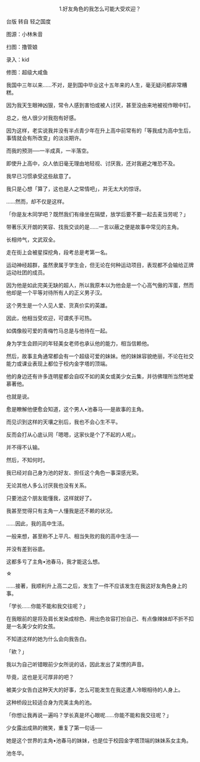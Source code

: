 <p align="center">1.好友角色的我怎么可能大受欢迎？</p>

台版 转自 轻之国度

图源：小林朱音

扫图：撸管娘

录入：kid

修图：超级大咸鱼

我国中三年以来……不对，是到国中毕业这十五年来的人生，毫无疑问都非常糟糕。

因为我天生眼神凶狠，常令人感到害怕或被人讨厌，甚至没由来地被视作眼中钉。

总之，他人很少对我抱有好感。

因为这样，老实说我并没有半点青少年在升上高中前常有的「等我成为高中生后，事情就会有所改变」的淡淡期许。

而我的预测──一半成真，一半落空。

即使升上高中，众人依旧毫无理由地轻视、讨厌我，还对我避之唯恐不及。

我早已习惯承受这些敌意了。

我只是心想「算了，这也是人之常情吧」，并无太大的惊讶。

……然而，却不仅是这样。

「你是友木同学吧？既然我们有缘坐在隔壁，放学后要不要一起去麦当劳呢？」

带著乐天开朗的笑容、找我交谈的是……一言以蔽之便是故事中常见的主角。

长相帅气，文武双全。

走在街上会被星探挖角，段考总是考第一名。

运动神经超群，虽然隶属于学生会，但无论在何种运动项目，表现都不会输给正牌运动社团的成员。

因为他是如此完美无缺的超人，所以我原本以为他会是一个心高气傲的浑蛋，然而他却是一个平等对待所有人的正义男子汉。

这个男生是一个人见人爱、货真价实的英雄。

因此，他相当受欢迎，可谓炙手可热。

如偶像般可爱的青梅竹马总是与他待在一起。

身为学生会顾问的年轻美女老师也承认他的能力，相当信赖他。

然后，故事主角通常都会有一个超级可爱的妹妹。他的妹妹容貌绝丽，不论在社交能力或课业表现上都位于校内金字塔的顶端。

他的身边还有许多连明星都会自叹不如的美女或美少女云集，并彷佛理所当然地爱慕著他。

也就是说。

愈是瞭解他便愈会知道，这个男人•池春马──是故事的主角。

而见识到这样的天壤之别后，我也不会心生不平。

反而会打从心底认同「嗯嗯，这家伙是个了不起的人呢」。

并不得不认输。

然后，不知何时。

我已经对自己身为池的好友、担任这个角色一事深感光荣。

无论其他人多么讨厌我也没有关系。

只要池这个朋友能懂我，这样就好了。

我甚至觉得只有主角一人懂我是还不赖的状况。

……因此，我的高中生活。

一般来想，甚至称不上平凡、相当失败的我的高中生活──

并没有差到谷底。

这都多亏了主角•池春马，我才能这么想。

☆

……接著，我顺利升上高二之后，发生了一件不应该发生在我这好友角色身上的事。

「学长……你能不能和我交往呢？」

在我眼前的是将及肩长发染成棕色、用出色妆容打扮自己、有点像辣妹却不折不扣是一名美少女的女孩。

不知道这样的她为什么会向我告白。

「欸？」

我以为自己听错眼前少女所说的话，因此发出了呆愣的声音。

毕竟，这也是无可厚非的吧？

被美少女告白这种天大的好事，怎么可能发生在我这遭人冷眼相待的人身上。

这种桥段比较适合身为完美主角的池。

「你想让我再说一遍吗？学长真是坏心眼呢……你能不能和我交往呢？」

少女露出成熟的微笑，重复了第一句话──

她是这个世界的主角•池春马的妹妹，也是位于校园金字塔顶端的妹妹系女主角。

池冬华。

